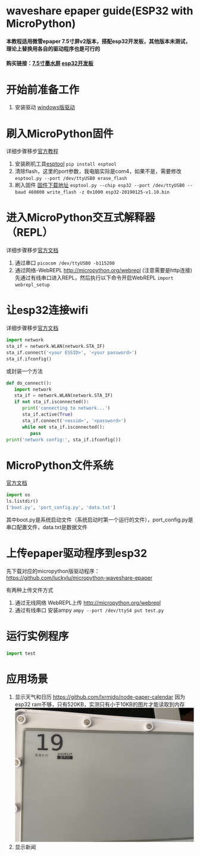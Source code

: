 # waveshare epaper guide(ESP32 with MicroPython)

#### 本教程适用微雪epaper 7.5寸屏v2版本，搭配esp32开发板，其他版本未测试，理论上替换用各自的驱动程序也是可行的

#### 购买链接：[7.5寸墨水屏](https://item.taobao.com/item.htm?ut_sk=1.XfYIWYa87DgDAIXd0h3uTjaJ_21380790_1639874496836.Copy.1&id=558747822216&sourceType=item&price=273&suid=59FFEFE9-8EB1-467C-910E-4833EC9CFB23&shareUniqueId=14173726027&un=e0cc3b15d2028c114c6e4bed9157ce66&share_crt_v=1&un_site=0&spm=a2159r.13376460.0.0&sp_tk=5LiN5Yiw5LiK5LiK5LuW5aSa6YKj552A5piv5bm05LuW&cpp=1&shareurl=true&short_name=h.fijX7EN&bxsign=scdfovVtR9MgM8hxudN8VZo6XA7IRa04vxma1xw4aU1xaPRiDHBXpf5wBajJAiP_8HQitYNj1oBUT1krOqJG0WP3cWNzy5HSP6m-L6_WESIxu0Up9TvnPxgQLFUVd3JolBN&sm=deeff5&app=chrome) [esp32开发板](https://item.taobao.com/item.htm?spm=a1z10.5-c-s.w4002-22579135905.9.7b9e74f6dWa8eS&id=584324378178)

# 开始前准备工作
1. 安装驱动  [windows版驱动](https://www.waveshare.net/w/upload/6/62/CP210x_USB_TO_UART.zip)

# 刷入MicroPython固件
详细步骤移步[官方教程](https://docs.micropython.org/en/latest/esp32/tutorial/intro.html)

1. 安装刷机工具[esptool](https://github.com/espressif/esptool/)
   `pip install esptool`
2. 清除flash，这里的port参数，我电脑实际是com4，如果不是，需要修改
   `esptool.py --port /dev/ttyUSB0 erase_flash`
3. 刷入固件 [固件下载地址](https://micropython.org/download/esp32/)
  `esptool.py --chip esp32 --port /dev/ttyUSB0 --baud 460800 write_flash -z 0x1000 esp32-20190125-v1.10.bin`

# 进入MicroPython交互式解释器（REPL）
详细步骤移步[官方文档](https://docs.micropython.org/en/latest/esp8266/tutorial/repl.html)
1. 通过串口
   `picocom /dev/ttyUSB0 -b115200`
2. 通过网络-WebREPL  http://micropython.org/webrepl (注意需要是http连接)
   先通过有线串口进入REPL，然后执行以下命令开启WebREPL
   `import webrepl_setup`

# 让esp32连接wifi
详细步骤移步[官方文档](https://docs.micropython.org/en/latest/esp8266/tutorial/network_basics.html)
  ```python
  import network
  sta_if = network.WLAN(network.STA_IF)
  sta_if.connect('<your ESSID>', '<your password>')
  sta_if.ifconfig()
  ```
  或封装一个方法
  ```python
  def do_connect():
     import network
     sta_if = network.WLAN(network.STA_IF)
     if not sta_if.isconnected():
        print('connecting to network...')
        sta_if.active(True)
        sta_if.connect('<essid>', '<password>')
        while not sta_if.isconnected():
           pass
  print('network config:', sta_if.ifconfig())
  ```


# MicroPython文件系统
[官方文档](https://docs.micropython.org/en/latest/esp8266/tutorial/filesystem.html)

```python
import os
ls.listdir()
['boot.py', 'port_config.py', 'data.txt']
```
其中boot.py是系统启动文件（系统启动时第一个运行的文件），port_config.py是串口配置文件，data.txt是数据文件

# 上传epaper驱动程序到esp32
先下载对应的micropython版驱动程序：https://github.com/luckylu/micropython-waveshare-epaper

有两种上传文件方式
1. 通过无线网络 WebREPL上传 http://micropython.org/webrepl
2. 通过有线串口 安装ampy
   `ampy --port /dev/ttyS4 put test.py`

# 运行实例程序
```python
import test
```
# 应用场景
1. 显示天气和日历 https://github.com/lxrmido/node-paper-calendar
   因为esp32 ram不够，只有520KB，实测只有小于10KB的图片才能读取到内存
   <img src="https://raw.githubusercontent.com/luckylu/waveshare_epaper_guide/master/IMG_2051.jpg" alt="drawing" width="600"/>
2. 显示新闻
